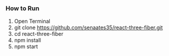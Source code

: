 ### How to Run

1. Open Terminal
2. git clone https://github.com/senaates35/react-three-fiber.git
3. cd react-three-fiber
4. npm install
5. npm start
